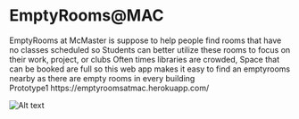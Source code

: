 
<h1>EmptyRooms@MAC</h1>
EmptyRooms at McMaster is suppose to help people find rooms that have no classes scheduled
so Students can better utilize these rooms to focus on their work, project, or clubs
Often times libraries are crowded, Space that can be booked are full so this web app makes it
easy to find an emptyrooms nearby as there are empty rooms in every building 
<br>
Prototype1
https://emptyroomsatmac.herokuapp.com/
<br>

![Alt text](demoo.JPG)
